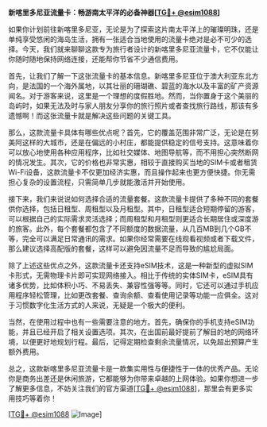 **新喀里多尼亚流量卡：畅游南太平洋的必备神器[[TG💪+ @esim1088](https://t.me/s/esim1088)]**

如果你计划前往新喀里多尼亚，无论是为了探索这片南太平洋上的璀璨明珠，还是单纯享受悠闲的海岛生活，拥有一张适合当地使用的流量卡绝对是必不可少的选择。今天，我们就来聊聊这款专为旅行者设计的新喀里多尼亚流量卡，它不仅能让你随时随地保持网络连接，还能帮你节省不少通信费用。

首先，让我们了解一下这张流量卡的基本信息。新喀里多尼亚位于澳大利亚东北方向，是法国的一个海外属地，以其壮丽的珊瑚礁、碧蓝的海水以及丰富的矿产资源闻名。对于游客来说，这里是一个理想的度假胜地。然而，当你置身于这个美丽的岛屿时，如果无法及时与家人朋友分享你的旅行照片或者查找旅行路线，那该有多遗憾啊！而这张流量卡就是解决这些问题的关键工具。

那么，这款流量卡具体有哪些优点呢？首先，它的覆盖范围非常广泛，无论是在努美阿这样的大城市，还是在偏远的小村庄，都能提供稳定的信号支持。这意味着你可以放心地使用各种应用程序，比如社交媒体、地图导航等，而不用担心突然断网的情况发生。其次，它的价格也非常实惠，相较于直接购买当地的SIM卡或者租赁Wi-Fi设备，这款流量卡不仅更加经济实惠，而且操作起来也更方便快捷。你无需担心复杂的设置流程，只需简单几步就能激活并开始使用。

接下来，我们来说说如何选择合适的流量套餐。这款流量卡提供了多种不同的套餐供你选择，包括日租型、周租型以及月租型。其中，日租型适合短期停留的游客，可以根据自己的实际需求灵活选择；而周租型和月租型则更适合长期居住或深度游的旅客。此外，每个套餐都包含了不同额度的数据流量，从几百MB到几个GB不等，完全可以满足日常通讯的需求。如果你经常需要在线观看视频或者下载文件，那么建议选择高配版的套餐，这样可以避免因流量不足而导致的尴尬局面。

除了上述这些优点之外，这款流量卡还支持eSIM技术，这是一种新型的虚拟SIM卡形式，无需物理卡片即可实现网络接入。相比于传统的实体SIM卡，eSIM具有诸多优势，比如体积小巧、不易丢失、兼容性强等等。同时，它还可以通过手机应用程序轻松管理，比如更改套餐、查询余额、查看使用记录等功能一应俱全。这对于习惯数字化生活方式的人来说，无疑是一个极大的便利。

当然，在使用过程中也有一些需要注意的地方。首先，确保你的手机支持eSIM功能，并且已经开启了相关设置选项。其次，在出国前最好提前了解目的地的网络环境，以便更好地规划行程。最后，记得定期检查剩余流量情况，以免超出预算产生额外费用。

总之，这款新喀里多尼亚流量卡是一款集实用性与便捷性于一体的优秀产品。无论你是商务出差还是休闲旅游，它都能够为你带来卓越的上网体验。如果你想进一步了解更多信息，不妨关注我们的官方渠道[[TG💪+ @esim1088](https://t.me/s/esim1088)]，那里会有更多实用技巧等着你！

[[TG💪+ @esim1088](https://t.me/s/esim1088) ![Image](https://i.postimg.cc/4NQfJmqS/Snipaste-2025-05-13-00-14-12.png)]